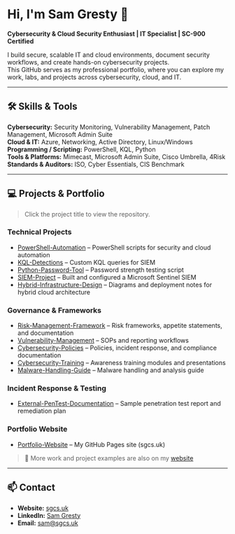 # Hi, I'm Sam Gresty 👋
**Cybersecurity & Cloud Security Enthusiast | IT Specialist | SC-900 Certified**

I build secure, scalable IT and cloud environments, document security workflows, and create hands-on cybersecurity projects.  
This GitHub serves as my professional portfolio, where you can explore my work, labs, and projects across cybersecurity, cloud, and IT.

---

## 🛠 Skills & Tools

**Cybersecurity:** Security Monitoring, Vulnerability Management, Patch Management, Microsoft Admin Suite  
**Cloud & IT:** Azure, Networking, Active Directory, Linux/Windows  
**Programming / Scripting:** PowerShell, KQL, Python  
**Tools & Platforms:** Mimecast, Microsoft Admin Suite, Cisco Umbrella, 4Risk  
**Standards & Auditors:** ISO, Cyber Essentials, CIS Benchmark

---

## 💻 Projects & Portfolio

> Click the project title to view the repository.

### Technical Projects
- [PowerShell-Automation]() – PowerShell scripts for security and cloud automation  
- [KQL-Detections]() – Custom KQL queries for SIEM  
- [Python-Password-Tool]() – Password strength testing script  
- [SIEM-Project]() – Built and configured a Microsoft Sentinel SIEM  
- [Hybrid-Infrastructure-Design]() – Diagrams and deployment notes for hybrid cloud architecture

### Governance & Frameworks
- [Risk-Management-Framework]() – Risk frameworks, appetite statements, and documentation  
- [Vulnerability-Management]() – SOPs and reporting workflows  
- [Cybersecurity-Policies]() – Policies, incident response, and compliance documentation  
- [Cybersecurity-Training]() – Awareness training modules and presentations  
- [Malware-Handling-Guide]() – Malware handling and analysis guide

### Incident Response & Testing
- [External-PenTest-Documentation]() – Sample penetration test report and remediation plan

### Portfolio Website
- [Portfolio-Website](https://sgcs.uk) – My GitHub Pages site (sgcs.uk)

> 🔗 More work and project examples are also on my [website](https://sgcs.uk)

---

## 📫 Contact

- **Website:** [sgcs.uk](https://sgcs.uk)  
- **LinkedIn:** [Sam Gresty](https://www.linkedin.com/in/samuel-gresty) 
- **Email:** sam@sgcs.uk
